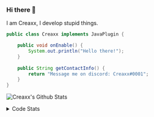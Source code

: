 ### Hi there 👋

I am Creaxx, I develop stupid things. 

```java
public class Creaxx implements JavaPlugin {

    public void onEnable() {
        System.out.println("Hello there!");
    }
    
    public String getContactInfo() {
        return "Message me on discord: Creaxx#0001";
    }
}
```

![Creaxx's Github Stats](https://github-readme-stats.vercel.app/api?username=CreaxxOG&show_icons=true&theme=dark&count_private=true)

<details>
  <summary>Code Stats</summary>

<!--START_SECTION:waka-->
![Code Time](http://img.shields.io/badge/Code%20Time-710%20hrs-blue)

![Lines of code](https://img.shields.io/badge/From%20Hello%20World%20I%27ve%20Written-9%20Thousand%20lines%20of%20code-blue)

**🐱 My GitHub Data** 

> 🏆 177 Contributions in the Year 2022
 > 
> 📦 415.4 kB Used in GitHub's Storage 
 > 
> 🚫 Not Opted to Hire
 > 
> 📜 2 Public Repositories 
 > 
> 🔑 5 Private Repositories  
 > 
**I'm a Night 🦉** 

```text
🌞 Morning    20 commits     ██░░░░░░░░░░░░░░░░░░░░░░░   11.24% 
🌆 Daytime    53 commits     ███████░░░░░░░░░░░░░░░░░░   29.78% 
🌃 Evening    98 commits     █████████████░░░░░░░░░░░░   55.06% 
🌙 Night      7 commits      █░░░░░░░░░░░░░░░░░░░░░░░░   3.93%

```
📅 **I'm Most Productive on Monday** 

```text
Monday       36 commits     █████░░░░░░░░░░░░░░░░░░░░   20.22% 
Tuesday      26 commits     ███░░░░░░░░░░░░░░░░░░░░░░   14.61% 
Wednesday    25 commits     ███░░░░░░░░░░░░░░░░░░░░░░   14.04% 
Thursday     29 commits     ████░░░░░░░░░░░░░░░░░░░░░   16.29% 
Friday       23 commits     ███░░░░░░░░░░░░░░░░░░░░░░   12.92% 
Saturday     23 commits     ███░░░░░░░░░░░░░░░░░░░░░░   12.92% 
Sunday       16 commits     ██░░░░░░░░░░░░░░░░░░░░░░░   8.99%

```


📊 **This Week I Spent My Time On** 

```text
💬 Programming Languages: 
Java                     4 hrs 57 mins       ███████████████████████░░   92.05% 
XML                      19 mins             █░░░░░░░░░░░░░░░░░░░░░░░░   6.11% 
Kotlin                   5 mins              ░░░░░░░░░░░░░░░░░░░░░░░░░   1.72% 
JSON                     0 secs              ░░░░░░░░░░░░░░░░░░░░░░░░░   0.03% 
YAML                     0 secs              ░░░░░░░░░░░░░░░░░░░░░░░░░   0.03%

🔥 Editors: 
IntelliJ                 5 hrs 22 mins       █████████████████████████   100.0%

```

**I Mostly Code in Java** 

```text
Java                     5 repos             █████████████████░░░░░░░░   71.43% 
EJS                      1 repo              ███░░░░░░░░░░░░░░░░░░░░░░   14.29% 
Kotlin                   1 repo              ███░░░░░░░░░░░░░░░░░░░░░░   14.29%

```



 Last Updated on 19/07/2022 06:31:16 UTC
<!--END_SECTION:waka-->
</details>
